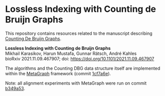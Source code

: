 # Lossless Indexing with Counting de Bruijn Graphs

This repository contains resources related to the manuscript describing [Counting De Bruijn Graphs](https://karasikov.com/publication/counting_dbg/).

**Lossless Indexing with Counting de Bruijn Graphs**<br>
Mikhail Karasikov, Harun Mustafa, Gunnar Rätsch, André Kahles<br>
bioRxiv 2021.11.09.467907; doi: https://doi.org/10.1101/2021.11.09.467907

The algorithms and the Counting DBG data structure itself are implemented within the [MetaGraph](https://github.com/ratschlab/metagraph) framework (commit [1cf7a6e](https://github.com/ratschlab/metagraph/tree/1cf7a6e629c847f29148155c6f0770f71d901e2a)).

Note: all alignment experiments with MetaGraph were run on commit [b349a53](https://github.com/ratschlab/metagraph/tree/b349a5374bbd0524f304225fcf1d7eb492212c45).
